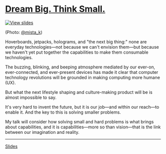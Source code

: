 # [Dream Big. Think Small.](http://www.petrosalema.com/dream-big-think-small/slides)

[![View slides](https://pbs.twimg.com/media/BzmBf-FIEAAZ7a9.jpg:large)](http://www.petrosalema.com/dream-big-think-small/slides)

(Photo: [@mista_k](https://twitter.com/mista_k))

Hoverboards, jetpacks, holograms, and "the next big thing:" none are everyday
technologies—not because we can't envision them—but because we haven't yet put
together the capabilities to make them consumable technologies.

The buzzing, blinking, and beeping atmosphere mediated by our ever-on,
ever-connected, and ever-present devices has made it clear that computer
technology revolutions will be grounded in making computing more humane (UX).

But what the next lifestyle shaping and culture-making product will be is
almost impossible to say.

It's very hard to invent the future, but it is our job—and within our reach—to
enable it. And the key to this is solving smaller problems.

My talk will consider how solving small and hard problems is what brings about
capabilities, and it is capabilities—more so than vision—that is the link
between our imagination and reality.

---

[Slides](http://www.petrosalema.com/dream-big-think-small/slides)
